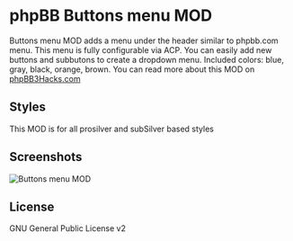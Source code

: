 phpBB Buttons menu MOD
======================

Buttons menu MOD adds a menu under the header similar to phpbb.com menu. This menu is fully configurable via ACP. You can easily add new buttons and subbutons to create a dropdown menu. Included colors: blue, gray, black, orange, brown. You can read more about this MOD on [phpBB3Hacks.com](http://phpbb3hacks.com/modifications.php?name=Buttons-menu "phpBB Services")

Styles
--------
This MOD is for all prosilver and subSilver based styles

Screenshots
--------
![Buttons menu MOD](http://i.phpbb3hacks.com/menu.png)

License
--------
GNU General Public License v2